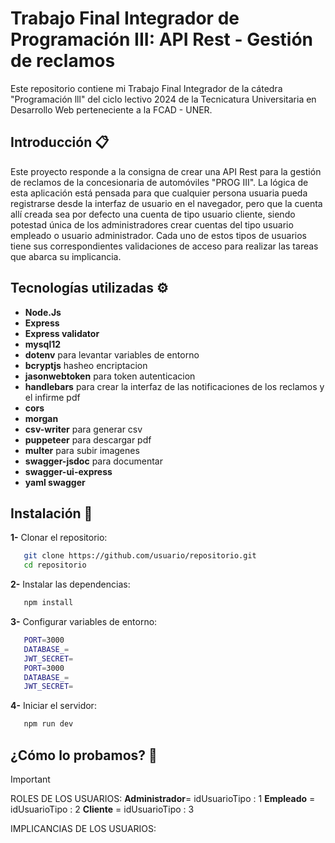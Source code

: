 # Trabajo Final Integrador de Programación III: API Rest - Gestión de reclamos 

Este repositorio contiene mi Trabajo Final Integrador de la cátedra "Programación lll" del ciclo lectivo 2024 de la Tecnicatura Universitaria en Desarrollo Web perteneciente a la FCAD - UNER.


## Introducción 📋
Este proyecto responde a la consigna de crear una API Rest para la gestión de reclamos de la concesionaria de automóviles "PROG III". La lógica de esta aplicación está pensada para que cualquier persona usuaria pueda registrarse desde la interfaz de usuario en el navegador, pero que la cuenta allí creada sea por defecto una cuenta de tipo usuario cliente, siendo potestad única de los administradores crear cuentas del tipo usuario empleado o usuario administrador. Cada uno de estos tipos de usuarios tiene sus correspondientes validaciones de acceso para realizar las tareas que abarca su implicancia.


## Tecnologías utilizadas ⚙️

- **Node.Js**
- **Express**
- **Express validator**
- **mysql12**
- **dotenv** para levantar variables de entorno
- **bcryptjs** hasheo encriptacion
- **jasonwebtoken** para token autenticacion
- **handlebars** para crear la interfaz de las notificaciones de los reclamos y el infirme pdf
- **cors**
- **morgan**
- **csv-writer** para generar csv
- **puppeteer** para descargar pdf
- **multer** para subir imagenes
- **swagger-jsdoc** para documentar
- **swagger-ui-express**
- **yaml swagger**


## Instalación 🔧

**1-** Clonar el repositorio:
```bash
   git clone https://github.com/usuario/repositorio.git
   cd repositorio
```

**2-** Instalar las dependencias:
```bash
   npm install
```

**3-** Configurar variables de entorno:
```bash
   PORT=3000
   DATABASE_=
   JWT_SECRET=
   PORT=3000
   DATABASE_=
   JWT_SECRET=
```

**4-** Iniciar el servidor:
```bash
   npm run dev
```


## ¿Cómo lo probamos? 🚀
> [!IMPORTANT]
> ROLES DE LOS USUARIOS:
> **Administrador**= idUsuarioTipo : 1
> **Empleado** = idUsuarioTipo : 2
> **Cliente** = idUsuarioTipo : 3
>
> IMPLICANCIAS DE LOS USUARIOS: 
